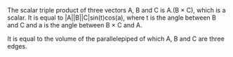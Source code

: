The scalar triple product of three vectors A, B and C is A.(B × C),
which is a scalar. It is equal to |A||B||C|sin(t)cos(a), where t is the
angle between B and C and a is the angle between B × C and A.

It is equal to the volume of the parallelepiped of which A, B and C are
three edges.
